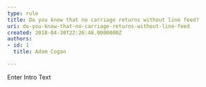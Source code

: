 ```yaml
---
type: rule
title: Do you know that no carriage returns without line feed?
uri: do-you-know-that-no-carriage-returns-without-line-feed
created: 2018-04-30T22:26:48.0000000Z
authors:
- id: 1
  title: Adam Cogan

---
```




<span class='intro'> Enter Intro Text </span>




